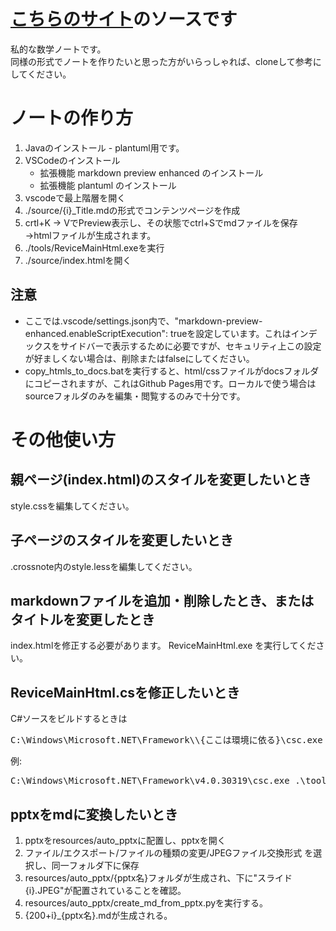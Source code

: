 # [こちらのサイト](https://kay-hr.github.io/NoteBook/)のソースです

私的な数学ノートです。  
同様の形式でノートを作りたいと思った方がいらっしゃれば、cloneして参考にしてください。

# ノートの作り方

1. Javaのインストール - plantuml用です。
1. VSCodeのインストール
    * 拡張機能 markdown preview enhanced のインストール
    * 拡張機能 plantuml のインストール
1. vscodeで最上階層を開く
1. ./source/{i}_Title.mdの形式でコンテンツページを作成
1. crtl+K -> VでPreview表示し、その状態でctrl+Sでmdファイルを保存
→htmlファイルが生成されます。
1. ./tools/ReviceMainHtml.exeを実行
1. ./source/index.htmlを開く

## 注意

* ここでは.vscode/settings.json内で、"markdown-preview-enhanced.enableScriptExecution": trueを設定しています。これはインデックスをサイドバーで表示するために必要ですが、セキュリティ上この設定が好ましくない場合は、削除またはfalseにしてください。
* copy_htmls_to_docs.batを実行すると、html/cssファイルがdocsフォルダにコピーされますが、これはGithub Pages用です。ローカルで使う場合はsourceフォルダのみを編集・閲覧するのみで十分です。

# その他使い方

## 親ページ(index.html)のスタイルを変更したいとき

style.cssを編集してください。

## 子ページのスタイルを変更したいとき

.crossnote内のstyle.lessを編集してください。

## markdownファイルを追加・削除したとき、またはタイトルを変更したとき

index.htmlを修正する必要があります。
ReviceMainHtml.exe を実行してください。

## ReviceMainHtml.csを修正したいとき

C#ソースをビルドするときは
<pre>C:\Windows\Microsoft.NET\Framework\\{ここは環境に依る}\csc.exe .\tools\ReviceMainHtml.cs</pre>

例:
<pre>C:\Windows\Microsoft.NET\Framework\v4.0.30319\csc.exe .\tools\ReviceMainHtml.cs</pre>

## pptxをmdに変換したいとき

1. pptxをresources/auto_pptxに配置し、pptxを開く
1. ファイル/エクスポート/ファイルの種類の変更/JPEGファイル交換形式 を選択し、同一フォルダ下に保存
1. resources/auto_pptx/{pptx名}フォルダが生成され、下に"スライド{i}.JPEG"が配置されていることを確認。
1. resources/auto_pptx/create_md_from_pptx.pyを実行する。
1. {200+i}_{pptx名}.mdが生成される。
